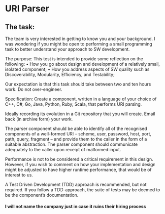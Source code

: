 # URI Parser

## The task:

The team is very interested in getting to know you and your background. I was wondering if you might be open to performing a small programming task to better understand your approach to SW development.

The purpose:
This test is intended to provide some reflection on the following:
• How you go about design and development of a relatively small, isolated component;
• How you address aspects of SW quality such as Discoverability, Modularity, Efficiency, and Testability;

Our expectation is that this task should take between two and ten hours work. Do not over-engineer.

Specification:
Create a component, written in a language of your choice of C++, C#, Go, Java, Python, Ruby, Scala, that performs URI parsing. 

Ideally recording its evolution in a Git repository that you will create. Email back (in archive form) your work.

The parser component should be able to identify all of the recognised components of a well-formed URI – scheme, user, password, host, port, path, query, fragment – and provide them to the caller in the form of a suitable abstraction. The parser component should communicate adequately to the caller upon receipt of malformed input.

Performance is not to be considered a critical requirement in this design. However, if you wish to comment on how your implementation and design might be adjusted to have higher runtime performance, that would be of interest to us.

A Test Driven Development (TDD) approach is recommended, but not required. If you follow a TDD-approach, the suite of tests may be deemed to be the component’s documentation.

#### I will not name the company just in case it ruins their hiring process 